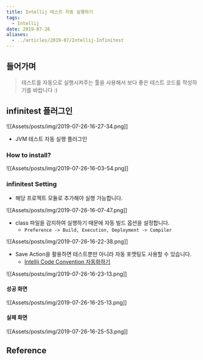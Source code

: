 ```yaml
---
title: Intellij 테스트 자동 실행하기
tags:
  - Intellij
date: 2019-07-26
aliases: 
  - ../articles/2019-07/Intellij-Infinitest
---
```


## 들어가며
> 테스트를 자동으로 실행시켜주는 툴을 사용해서 보다 좋은 테스트 코드를 작성하기를 바랍니다 :)

## infinitest 플러그인
![[Assets/posts/img/2019-07-26-16-27-34.png]]

- JVM 테스트 자동 실행 플러그인

### How to install?
![[Assets/posts/img/2019-07-26-16-03-54.png]]


### infinitest Setting
- 해당 프로젝트 모듈로 추가해야 실행 가능합니다.

![[Assets/posts/img/2019-07-26-16-07-47.png]]


- class 파일을 감지하여 실행하기 때문에 자동 빌드 옵션을 설정합니다.
    - `Preference -> Build, Execution, Deployment -> Compiler`

![[Assets/posts/img/2019-07-26-16-22-38.png]]


- Save Action을 활용하면 테스트뿐만 아니라 자동 포맷팅도 사용할 수 있습니다.
    - [Intellij Code Convention 자동화하기](https://nesoy.github.io/articles/2018-09/Intellij-Auto-Convention)

![[Assets/posts/img/2019-07-26-16-23-13.png]]

#### 성공 화면
![[Assets/posts/img/2019-07-26-16-25-13.png]]

#### 실패 화면
![[Assets/posts/img/2019-07-26-16-25-53.png]]

## Reference
